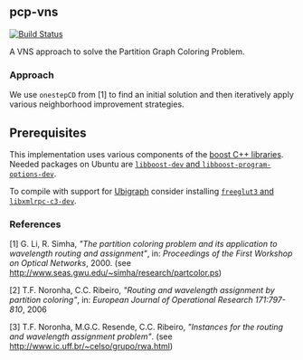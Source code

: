 ## pcp-vns

[![Build Status](https://travis-ci.org/flowlo/pcp-vns.png?branch=master)](https://travis-ci.org/flowlo/pcp-vns)

A VNS approach to solve the Partition Graph Coloring Problem.

### Approach

We use `onestepCD` from [1] to find an initial solution and then iteratively apply various neighborhood improvement strategies.

## Prerequisites

This implementation uses various components of the [boost C++ libraries](http://www.boost.org/). Needed packages on Ubuntu are [`libboost-dev` and `libboost-program-options-dev`](apt:libboost-dev,libboost-program-options-dev).

To compile with support for [Ubigraph](http://ubietylab.net/ubigraph/) consider installing [`freeglut3` and `libxmlrpc-c3-dev`](apt:freeglut3,libxmlrpc-c3-dev).

### References

[1] G. Li, R. Simha, *"The partition coloring problem and its application to wavelength routing and assignment"*, in: *Proceedings of the First Workshop on Optical Networks*, 2000. (see http://www.seas.gwu.edu/~simha/research/partcolor.ps)

[2] T.F. Noronha, C.C. Ribeiro, *"Routing and wavelength assignment by partition coloring"*, in: *European Journal of Operational Research 171:797-810*, 2006

[3] T.F. Noronha, M.G.C. Resende, C.C. Ribeiro, *"Instances for the routing and wavelength assignment problem"*. (see http://www.ic.uff.br/~celso/grupo/rwa.html)
